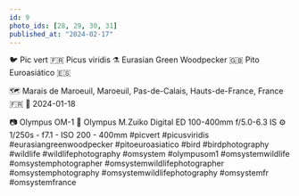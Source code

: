 ```yaml
---
id: 9
photo_ids: [28, 29, 30, 31]
published_at: "2024-02-17"
---
```

🐦 
Pic vert 🇫🇷
Picus viridis ⚗️
Eurasian Green Woodpecker 🇬🇧
Pito Euroasiático 🇪🇸

🗺️ Marais de Maroeuil, Maroeuil, Pas-de-Calais, Hauts-de-France, France 🇫🇷
📅 2024-01-18

📷 Olympus OM-1
🔭 Olympus M.Zuiko Digital ED 100-400mm f/5.0-6.3 IS
⚙️ 1/250s - f7.1 - ISO 200 - 400mm
#picvert #picusviridis #eurasiangreenwoodpecker #pitoeuroasiatico #bird #birdphotography #wildlife #wildlifephotography #omsystem #olympusom1 #omsystemwildlife #omsystemphotographer #omsystemwildlifephotographer #omsystemphotography #omsystemwildlifephotography #omsystemfr #omsystemfrance
